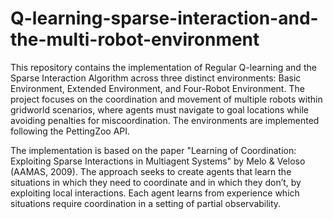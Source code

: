 # Q-learning-sparse-interaction-and-the-multi-robot-environment
This repository contains the implementation of Regular Q-learning and the Sparse Interaction Algorithm across three distinct environments: Basic Environment, Extended Environment, and Four-Robot Environment. The project focuses on the coordination and movement of multiple robots within gridworld scenarios, where agents must navigate to goal locations while avoiding penalties for miscoordination. The environments are implemented following the PettingZoo API.

The implementation is based on the paper "Learning of Coordination: Exploiting Sparse Interactions in Multiagent Systems" by Melo & Veloso (AAMAS, 2009). The approach seeks to create agents that learn the situations in which they need to coordinate and in which they don’t, by exploiting local interactions. Each agent learns from experience which situations require coordination in a setting of partial observability.
